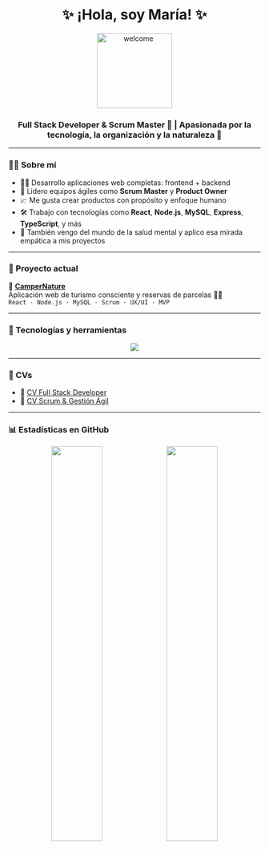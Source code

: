 <h1 align="center">✨ ¡Hola, soy María! ✨</h1>
<p align="center">
  <img src="https://media.giphy.com/media/26AHONQ79FdWZhAI0/giphy.gif" width="150" alt="welcome">
</p>
<h3 align="center">Full Stack Developer & Scrum Master 🧠 | Apasionada por la tecnología, la organización y la naturaleza 🌱</h3>

---

### 💁‍♀️ Sobre mí

- 🧑‍💻 Desarrollo aplicaciones web completas: frontend + backend
- 🧭 Lidero equipos ágiles como **Scrum Master** y **Product Owner**
- 📈 Me gusta crear productos con propósito y enfoque humano
- 🛠️ Trabajo con tecnologías como **React**, **Node.js**, **MySQL**, **Express**, **TypeScript**, y más
- 🐢 También vengo del mundo de la salud mental y aplico esa mirada empática a mis proyectos

---

### 🚀 Proyecto actual

📍 [**CamperNature**](https://github.com/reposocratech/MVPCamperNature.git)  
Aplicación web de turismo consciente y reservas de parcelas 🚐🌲  
`React · Node.js · MySQL · Scrum · UX/UI · MVP`

---

### 🔧 Tecnologías y herramientas

<p align="center">
  <img src="https://skillicons.dev/icons?i=html,css,js,ts,react,nodejs,express,mysql,git,github,vscode,trello" />
</p>

---

### 📄 CVs

- 📑 [CV Full Stack Developer](./CV_MariaPinoFS.pdf)
- 📑 [CV Scrum & Gestión Ágil](./CV_MariaPinoS.pdf)

---

### 📊 Estadísticas en GitHub

<p align="center">
  <img src="https://github-readme-stats.vercel.app/api?username=mpivil&show_icons=true&theme=radical" width="45%" />
  <img src="https://github-readme-streak-stats.herokuapp.com?user=mpivil&theme=radical&hide_border=false" width="45%" />
  <br><br>
  <img sr
